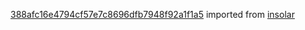 [388afc16e4794cf57e7c8696dfb7948f92a1f1a5](https://github.com/insolar/insolar/commit/388afc16e4794cf57e7c8696dfb7948f92a1f1a5) imported from [insolar](https://github.com/insolar/insolar)
